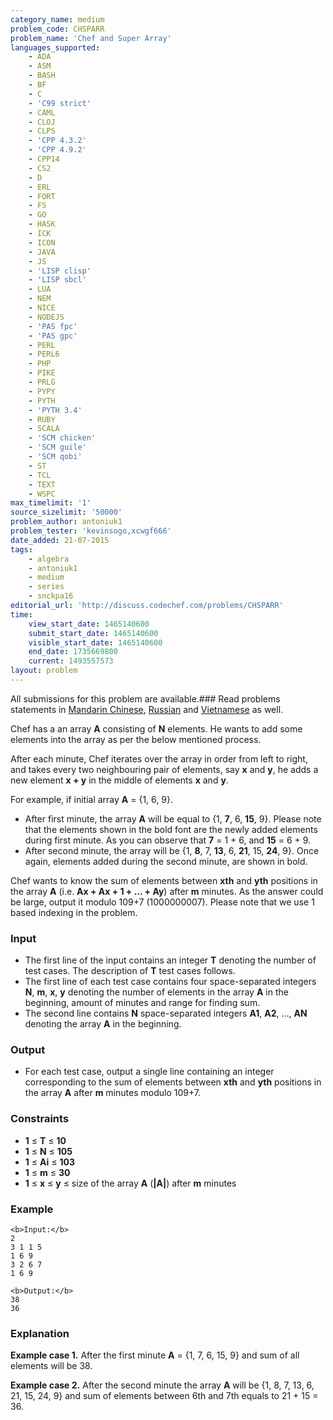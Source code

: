 ```yaml
---
category_name: medium
problem_code: CHSPARR
problem_name: 'Chef and Super Array'
languages_supported:
    - ADA
    - ASM
    - BASH
    - BF
    - C
    - 'C99 strict'
    - CAML
    - CLOJ
    - CLPS
    - 'CPP 4.3.2'
    - 'CPP 4.9.2'
    - CPP14
    - CS2
    - D
    - ERL
    - FORT
    - FS
    - GO
    - HASK
    - ICK
    - ICON
    - JAVA
    - JS
    - 'LISP clisp'
    - 'LISP sbcl'
    - LUA
    - NEM
    - NICE
    - NODEJS
    - 'PAS fpc'
    - 'PAS gpc'
    - PERL
    - PERL6
    - PHP
    - PIKE
    - PRLG
    - PYPY
    - PYTH
    - 'PYTH 3.4'
    - RUBY
    - SCALA
    - 'SCM chicken'
    - 'SCM guile'
    - 'SCM qobi'
    - ST
    - TCL
    - TEXT
    - WSPC
max_timelimit: '1'
source_sizelimit: '50000'
problem_author: antoniuk1
problem_tester: 'kevinsogo,xcwgf666'
date_added: 21-07-2015
tags:
    - algebra
    - antoniuk1
    - medium
    - series
    - snckpa16
editorial_url: 'http://discuss.codechef.com/problems/CHSPARR'
time:
    view_start_date: 1465140600
    submit_start_date: 1465140600
    visible_start_date: 1465140600
    end_date: 1735669800
    current: 1493557573
layout: problem
---
```

All submissions for this problem are available.### Read problems statements in [Mandarin Chinese](/download/translated/SNCKPA16/mandarin/CHSPARR.pdf), [Russian](/download/translated/SNCKPA16/russian/CHSPARR.pdf) and [Vietnamese](/download/translated/SNCKPA16/vietnamese/CHSPARR.pdf) as well.

Chef has a an array **A** consisting of **N** elements. He wants to add some elements into the array as per the below mentioned process.

After each minute, Chef iterates over the array in order from left to right, and takes every two neighbouring pair of elements, say **x** and **y**, he adds a new element **x + y** in the middle of elements **x** and **y**.

For example, if initial array **A** = {1, 6, 9}.

- After first minute, the array **A** will be equal to {1, **7**, 6, **15**, 9}. Please note that the elements shown in the bold font are the newly added elements during first minute. As you can observe that **7** = 1 + 6, and **15** = 6 + 9.
- After second minute, the array will be {1, **8**, 7, **13**, 6, **21**, 15, **24**, 9}. Once again, elements added during the second minute, are shown in bold.

Chef wants to know the sum of elements between **xth** and **yth** positions in the array **A** (i.e. **Ax + Ax + 1 + ... + Ay**) after **m** minutes. As the answer could be large, output it modulo 109+7 (1000000007). Please note that we use 1 based indexing in the problem.

### Input

- The first line of the input contains an integer **T** denoting the number of test cases. The description of **T** test cases follows.
- The first line of each test case contains four space-separated integers **N**, **m**, **x**, **y** denoting the number of elements in the array **A** in the beginning, amount of minutes and range for finding sum.
- The second line contains **N** space-separated integers **A1**, **A2**, ..., **AN** denoting the array **A** in the beginning.

### Output

- For each test case, output a single line containing an integer corresponding to the sum of elements between **xth** and **yth** positions in the array **A** after **m** minutes modulo 109+7.

### Constraints

- **1** ≤ **T** ≤ **10**
- **1** ≤ **N** ≤ **105**
- **1** ≤ **Ai** ≤ **103**
- **1** ≤ **m** ≤ **30**
- **1** ≤ **x** ≤ **y** ≤ size of the array **A** (**|A|**) after **m** minutes

### Example

 ```
<b>Input:</b>
2
3 1 1 5
1 6 9
3 2 6 7
1 6 9

<b>Output:</b>
38
36

```
### Explanation

**Example case 1.**
 After the first minute **A** = {1, 7, 6, 15, 9} and sum of all elements will be 38.

**Example case 2.**
 After the second minute the array **A** will be {1, 8, 7, 13, 6, 21, 15, 24, 9} and sum of elements between 6th and 7th equals to 21 + 15 = 36.